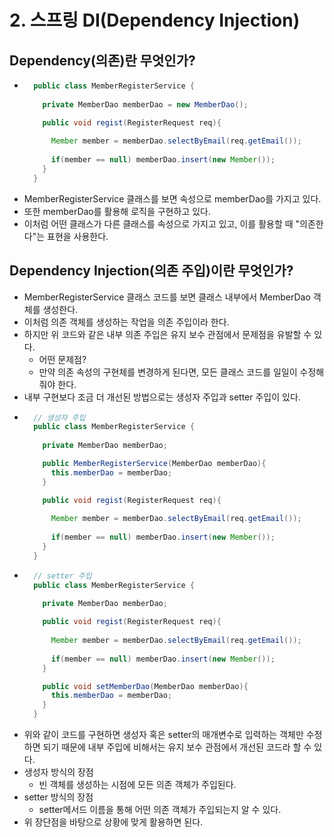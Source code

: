# 2. 스프링 DI(Dependency Injection)

## Dependency(의존)란 무엇인가?
  - ```java 
      public class MemberRegisterService {
        
        private MemberDao memberDao = new MemberDao();
    
        public void regist(RegisterRequest req){
        
          Member member = memberDao.selectByEmail(req.getEmail());
          
          if(member == null) memberDao.insert(new Member());
        }  
      }
    ```
  - MemberRegisterService 클래스를 보면 속성으로 memberDao를 가지고 있다.
  - 또한 memberDao를 활용해 로직을 구현하고 있다.
  - 이처럼 어떤 클래스가 다른 클래스를 속성으로 가지고 있고, 이를 활용할 때 "의존한다"는 표현을 사용한다.  


## Dependency Injection(의존 주입)이란 무엇인가?
  - MemberRegisterService 클래스 코드를 보면 클래스 내부에서 MemberDao 객체를 생성한다.
  - 이처럼 의존 객체를 생성하는 작업을 의존 주입이라 한다.
  - 하지만 위 코드와 같은 내부 의존 주입은 유지 보수 관점에서 문제점을 유발할 수 있다.
    - 어떤 문제점?
    - 만약 의존 속성의 구현체를 변경하게 된다면, 모든 클래스 코드를 일일이 수정해줘야 한다.
  - 내부 구현보다 조금 더 개선된 방법으로는 생성자 주입과 setter 주입이 있다.
  - ```java 
      // 생성자 주입
      public class MemberRegisterService {
        
        private MemberDao memberDao;
    
        public MemberRegisterService(MemberDao memberDao){
          this.memberDao = memberDao;
        }
    
        public void regist(RegisterRequest req){
        
          Member member = memberDao.selectByEmail(req.getEmail());
          
          if(member == null) memberDao.insert(new Member());
        }  
      }
    ```
  - ```java 
      // setter 주입
      public class MemberRegisterService {
        
        private MemberDao memberDao;
    
        public void regist(RegisterRequest req){
        
          Member member = memberDao.selectByEmail(req.getEmail());
          
          if(member == null) memberDao.insert(new Member());
        }
    
        public void setMemberDao(MemberDao memberDao){
          this.memberDao = memberDao;
        }  
      }
    ```
  - 위와 같이 코드를 구현하면 생성자 혹은 setter의 매개변수로 입력하는 객체만 수정하면 되기 때문에 내부 주입에 비해서는 유지 보수 관점에서 개선된 코드라 할 수 있다. 
  - 생성자 방식의 장점
    - 빈 객체를 생성하는 시점에 모든 의존 객체가 주입된다.
  - setter 방식의 장점
    - setter메서드 이름을 통해 어떤 의존 객체가 주입되는지 알 수 있다.
  - 위 장단점을 바탕으로 상황에 맞게 활용하면 된다.  
